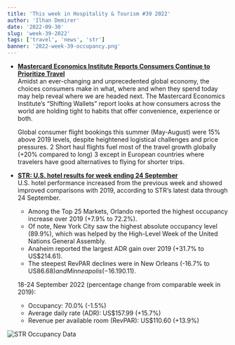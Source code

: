 ```yaml
---
title: 'This week in Hospitality & Tourism #39 2022'
author: 'Ilhan Demirer'
date: '2022-09-30'
slug: 'week-39-2022'
tags: ['travel', 'news', 'str']
banner: '2022-week-39-occupancy.png'
---
```


- **[Mastercard Economics Institute Reports Consumers Continue to Prioritize Travel](https://www.hotelnewsresource.com/article122847.html)**  
  Amidst an ever-changing and unprecedented global economy, the choices consumers make in what, where and when they spend today may help reveal where we are headed next. The Mastercard Economics Institute’s “Shifting Wallets” report looks at how consumers across the world are holding tight to habits that offer convenience, experience or both.

  Global consumer flight bookings this summer (May-August) were 15% above 2019 levels, despite heightened logistical challenges and price pressures. 2 Short haul flights fuel most of the travel growth globally (+20% compared to long) 3 except in European countries where travelers have good alternatives to flying for shorter trips.

- **[STR: U.S. hotel results for week ending 24 September](https://str.com/press-release/str-us-hotel-results-week-ending-24-september)**  
  U.S. hotel performance increased from the previous week and showed improved comparisons with 2019, according to STR‘s latest data through 24 September.

  - Among the Top 25 Markets, Orlando reported the highest occupancy increase over 2019 (+7.9% to 72.2%).
  - Of note, New York City saw the highest absolute occupancy level (89.9%), which was helped by the High-Level Week of the United Nations General Assembly.
  - Anaheim reported the largest ADR gain over 2019 (+31.7% to US$214.61).
  - The steepest RevPAR declines were in New Orleans (-16.7% to US$86.68) and Minneapolis (-16.1% to US$90.11).

  18-24 September 2022 (percentage change from comparable week in 2019):

  - Occupancy: 70.0% (-1.5%)
  - Average daily rate (ADR): US$157.99 (+15.7%)
  - Revenue per available room (RevPAR): US$110.60 (+13.9%)

![STR Occupancy Data](/images/blogimages/2022-week-39-occupancy.png)
